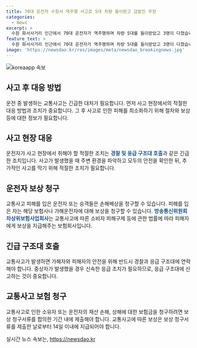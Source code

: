 ```yaml
---
title: 70대 운전자 수원서 역주행 사고로 5대 차량 들이받고 급발진 주장
categories:
  - News
excerpt: >
  수원 화서사거리 인근에서 70대 운전자가 역주행하며 차량 5대를 들이받았고 3명이 다쳤습니다. A씨의 볼보 승용차가 중앙선을 넘어 반대편 차선을 달리다 경차와 충돌한 후, 계속 주행하여 다른 차량 3대를 더 들이받았습니다. A씨와 경차 탑승자 2명이 다쳐 병원으로 이송되었으며 A씨는 급발진 주장하고 있습니다. 경찰은 사고 경위를 조사 중이며 블랙박스와 CCTV 자료를 확인할 예정입니다.
feature_text: >
  수원 화서사거리 인근에서 70대 운전자가 역주행하며 차량 5대를 들이받았고 3명이 다쳤습니다. A씨의 볼보 승용차가 중앙선을 넘어 반대편 차선을 달리다 경차와 충돌한 후, 계속 주행하여 다른 차량 3대를 더 들이받았습니다. A씨와 경차 탑승자 2명이 다쳐 병원으로 이송되었으며 A씨는 급발진 주장하고 있습니다. 경찰은 사고 경위를 조사 중이며 블랙박스와 CCTV 자료를 확인할 예정입니다.
image: 'https://newsdao.kr/res/images/meta/newsdao_breakingnews.jpg'
---
```


<p><img src="https://newsdao.kr/res/images/meta/newsdao_breakingnews.jpg" alt="koreaapp 속보" /></p>

<h2 data-ke-size="size26">사고 후 대응 방법</h2>

<p data-ke-size="size16">운전 중 발생하는 교통사고는 긴급한 대처가 필요합니다. 먼저 사고 현장에서의 적절한 대응 방법과 조치가 중요합니다. 그 후 사고로 인한 피해를 최소화하기 위해 절차와 보상 등에 대한 정보가 필요합니다.</p>

<h2 data-ke-size="size26">사고 현장 대응</h2>

<p data-ke-size="size16">운전자가 사고 현장에서 취해야 할 적절한 조치는 <b><span style="color: #1a5490;">경찰 및 응급 구조대 호출</span></b>과 같은 긴급한 조치입니다. 사고가 발생했을 때 주변 환경을 파악하고 모두의 안전을 확인한 뒤, 추가적인 사고를 막기 위해 적절한 조치가 필요합니다.</p>

<h2 data-ke-size="size26">운전자 보상 청구</h2>

<p data-ke-size="size16">교통사고 피해를 입은 운전자 또는 승객들은 손해배상을 청구할 수 있습니다. 피해를 입은 자는 해당 보험사나 가해운전자에 대해 보상을 청구할 수 있습니다. <b><span style="color: #1a5490;">방송통신위원회 차상위보험사업회사</span></b>는 교통사고에 따른 소비자 피해구제 등에 관한 법률에 따라 피해자에게 보상을 지급해주는 보험회사입니다.</p>

<h2 data-ke-size="size26">긴급 구조대 호출</h2>

<p data-ke-size="size16">교통사고가 발생하면 가해자와 피해자의 안전을 위해 반드시 경찰과 응급 구조대에 연락해야 합니다. 중상자가 발생했을 경우 신속한 응급 조치가 필요하므로, 응급 구조대에 신고하는 것이 중요합니다.</p>

<h2 data-ke-size="size26">교통사고 보험 청구</h2>

<p data-ke-size="size16">교통사고로 인한 소유자 또는 운전자의 재산 손해, 상해에 대한 보험금을 청구하려면 보상 청구서류를 합의한 기간 내에 제출해야 합니다. 교통사고에 따른 보상은 보상 청구서류를 제출한 날로부터 14일 이내에 지급되어야 합니다.</p>
실시간 뉴스 속보는, <a href="https://newsdao.kr" rel="dofollow">https://newsdao.kr</a>


